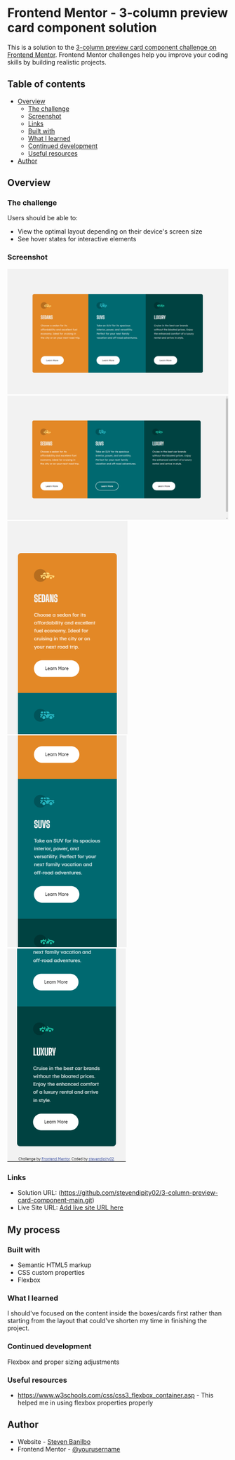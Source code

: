 # Frontend Mentor - 3-column preview card component solution

This is a solution to the [3-column preview card component challenge on Frontend Mentor](https://www.frontendmentor.io/challenges/3column-preview-card-component-pH92eAR2-). Frontend Mentor challenges help you improve your coding skills by building realistic projects. 

## Table of contents

- [Overview](#overview)
  - [The challenge](#the-challenge)
  - [Screenshot](#screenshot)
  - [Links](#links)
  - [Built with](#built-with)
  - [What I learned](#what-i-learned)
  - [Continued development](#continued-development)
  - [Useful resources](#useful-resources)
- [Author](#author)


## Overview

### The challenge

Users should be able to:

- View the optimal layout depending on their device's screen size
- See hover states for interactive elements

### Screenshot

![Desktop Preview](solution/Desktop.png)
![On Hover](solution/Hover.png)
![Mobile top view](solution/Mobile-1.png)
![Mobile middle view](solution/Mobile-2.png)
![Mobile bottom view](solution/Mobile-3.png)

### Links

- Solution URL: (https://github.com/stevendipity02/3-column-preview-card-component-main.git)
- Live Site URL: [Add live site URL here](https://stevenbanilbo.github.io)

## My process

### Built with

- Semantic HTML5 markup
- CSS custom properties
- Flexbox

### What I learned

I should've focused on the content inside the boxes/cards first rather than starting from the layout that could've shorten my time in finishing the project.

### Continued development

Flexbox and proper sizing adjustments

### Useful resources

- https://www.w3schools.com/css/css3_flexbox_container.asp - This helped me in using flexbox properties properly

## Author

- Website - [Steven Banilbo](https://stevenbanilbo.github.io)
- Frontend Mentor - [@yourusername](https://www.frontendmentor.io/profile/stevendipity02)
